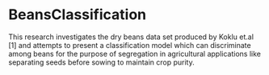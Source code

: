# BeansClassification
This research investigates the dry beans  data set produced by Koklu et.al [1] and attempts to  present a classification model which can discriminate  among beans for the purpose of segregation in agricultural  applications like separating seeds before sowing to  maintain crop purity.
